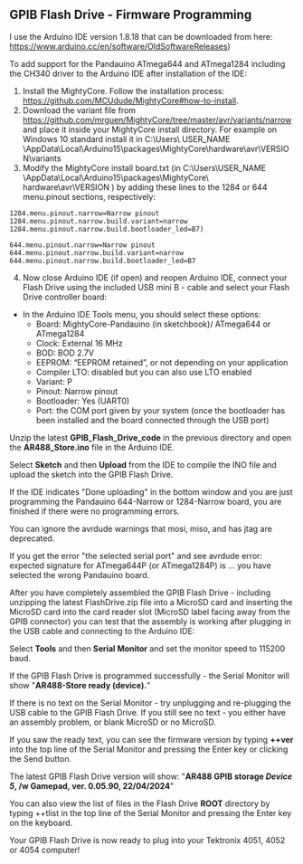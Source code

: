 GPIB Flash Drive - Firmware Programming
----------

I use the Arduino IDE version 1.8.18 that can be downloaded from here: https://www.arduino.cc/en/software/OldSoftwareReleases)

To add support for the Pandauino ATmega644 and ATmega1284 including the CH340 driver to the Arduino IDE after installation of the IDE:
1. Install the MightyCore. Follow the installation process: https://github.com/MCUdude/MightyCore#how-to-install. 
2. Download the variant file from https://github.com/mrguen/MightyCore/tree/master/avr/variants/narrow and place it inside your MightyCore install directory. For example on Windows 10 standard install it in C:\Users\ USER_NAME \AppData\Local\Arduino15\packages\MightyCore\hardware\avr\VERSION\variants
3. Modify the MightyCore install board.txt (in C:\Users\USER_NAME
\AppData\Local\Arduino15\packages\MightyCore\ hardware\avr\VERSION ) by adding these lines to the 1284 or 644 menu.pinout sections, respectively:

```
1284.menu.pinout.narrow=Narrow pinout
1284.menu.pinout.narrow.build.variant=narrow
1284.menu.pinout.narrow.build.bootloader_led=B7)
```
```
644.menu.pinout.narrow=Narrow pinout
644.menu.pinout.narrow.build.variant=narrow
644.menu.pinout.narrow.build.bootloader_led=B7
```
   
4. Now close Arduino IDE (if open) and reopen Arduino IDE, connect your Flash Drive using the included USB mini B - cable and select your Flash Drive controller board:

* In the Arduino IDE Tools menu, you should select these options:
   * Board: MightyCore-Pandauino (in sketchbook)/ ATmega644 or ATmega1284
   * Clock: External 16 MHz
   * BOD: BOD 2.7V
   * EEPROM: “EEPROM retained”, or not depending on your application
   * Compiler LTO: disabled but you can also use LTO enabled
   * Variant: P
   * Pinout: Narrow pinout
   * Bootloader: Yes (UART0)
   * Port: the COM port given by your system (once the bootloader has been installed and the board
connected through the USB port)

Unzip the latest **GPIB_Flash_Drive_code** in the previous directory and open the **AR488_Store.ino** file in the Arduino IDE.

Select **Sketch** and then **Upload** from the IDE to compile the INO file and upload the sketch into the GPIB Flash Drive.

If the IDE indicates "Done uploading" in the bottom window and you are just programming the Pandauino 644-Narrow or 1284-Narrow board, you are finished if there were no programming errors.

You can ignore the avrdude warnings that mosi, miso, and has jtag are deprecated.

If you get the error "the selected serial port" and see avrdude error: expected signature for ATmega644P (or ATmega1284P) is ... you have selected the wrong Pandauino board.  

After you have completely assembled the GPIB Flash Drive - including unzipping the latest FlashDrive.zip file into a MicroSD card and inserting the MicroSD card into the card reader slot (MicroSD label facing away from the GPIB connector) you can test that the assembly is working after plugging in the USB cable and connecting to the Arduino IDE:

Select **Tools** and then **Serial Monitor** and set the monitor speed to 115200 baud.

If the GPIB Flash Drive is programmed successfully - the Serial Monitor will show "**AR488-Store ready (device).**"

If there is no text on the Serial Monitor - try unplugging and re-plugging the USB cable to the GPIB Flash Drive.  If you still see no text - you either have an assembly problem, or blank MicroSD or no MicroSD.

If you saw the ready text, you can see the firmware version by typing **++ver** into the top line of the Serial Monitor and pressing the Enter key or clicking the Send button.

The latest GPIB Flash Drive version will show: "**AR488 GPIB storage ***Device 5***, /w Gamepad, ver. 0.05.90, 22/04/2024**"

You can also view the list of files in the Flash Drive **ROOT** directory by typing ++tlist in the top line of the Serial Monitor and pressing the Enter key on the keyboard.

Your GPIB Flash Drive is now ready to plug into your Tektronix 4051, 4052 or 4054 computer!
